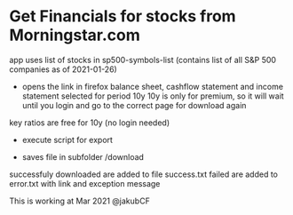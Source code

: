 # Get Financials for stocks from Morningstar.com

app uses list of stocks in sp500-symbols-list (contains list of all S&P 500 companies as of 2021-01-26)

- opens the link in firefox
balance sheet, cashflow statement and income statement selected for period 10y
10y is only for premium, so it will wait until you login
and go to the correct page for download again

key ratios are free for 10y (no login needed)

- execute script for export

- saves file in subfolder /download

successfuly downloaded are added to file success.txt
failed are added to error.txt with link and exception message

This is working at Mar 2021
@jakubCF